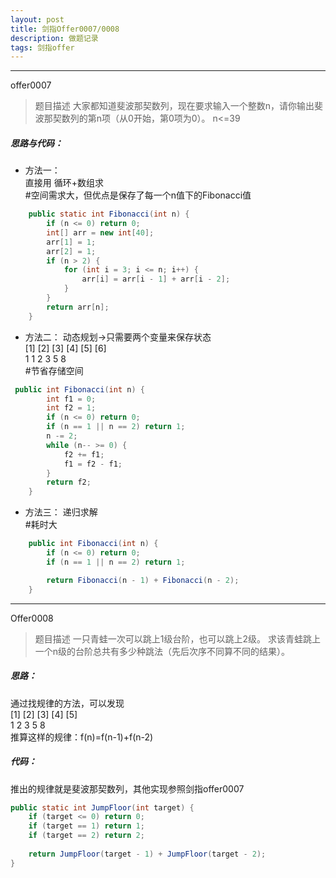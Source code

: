 ```yaml
---
layout: post
title: 剑指Offer0007/0008
description: 做题记录
tags: 剑指offer
---
```


---



offer0007

> 题目描述
> 大家都知道斐波那契数列，现在要求输入一个整数n，请你输出斐波那契数列的第n项（从0开始，第0项为0）。
> n<=39



##### 思路与代码：

* 方法一：  
  直接用 循环+数组求  
  #空间需求大，但优点是保存了每一个n值下的Fibonacci值  

```java
    public static int Fibonacci(int n) {
        if (n <= 0) return 0;
        int[] arr = new int[40];
        arr[1] = 1;
        arr[2] = 1;
        if (n > 2) {
            for (int i = 3; i <= n; i++) {
                arr[i] = arr[i - 1] + arr[i - 2];
            }
        }
        return arr[n];
    }
```



* 方法二：
  动态规划->只需要两个变量来保存状态  
  [1] [2]  [3]  [4]  [5]  [6]  
   1    1    2    3    5    8  
  #节省存储空间  

```java
 public int Fibonacci(int n) {
        int f1 = 0;
        int f2 = 1;
        if (n <= 0) return 0;
        if (n == 1 || n == 2) return 1;
        n -= 2;
        while (n-- >= 0) {
            f2 += f1;
            f1 = f2 - f1;
        }
        return f2;
    }

```



* 方法三：
  递归求解  
  #耗时大  

```java
    public int Fibonacci(int n) {
        if (n <= 0) return 0;
        if (n == 1 || n == 2) return 1;

        return Fibonacci(n - 1) + Fibonacci(n - 2);
    }
```





---------------------------------------------------------------------------------------------------------------------------
Offer0008  

> 题目描述
> 一只青蛙一次可以跳上1级台阶，也可以跳上2级。
> 求该青蛙跳上一个n级的台阶总共有多少种跳法（先后次序不同算不同的结果）。

##### 思路：  

通过找规律的方法，可以发现  
[1]  [2]  [3]  [4]  [5]  
 1    2     3    5    8    
推算这样的规律：f(n)=f(n-1)+f(n-2)  

##### 代码：  

推出的规律就是斐波那契数列，其他实现参照剑指offer0007  

```java
public static int JumpFloor(int target) {    
    if (target <= 0) return 0;    
    if (target == 1) return 1;    
    if (target == 2) return 2;    
    
    return JumpFloor(target - 1) + JumpFloor(target - 2);
}
```

